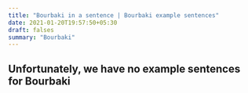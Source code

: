 ```yaml
---
title: "Bourbaki in a sentence | Bourbaki example sentences"
date: 2021-01-20T19:57:50+05:30
draft: falses
summary: "Bourbaki"
---
```

## Unfortunately, we have no example sentences for Bourbaki                 
